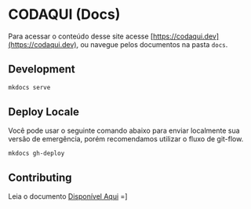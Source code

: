 # CODAQUI (Docs)

Para acessar o conteúdo desse site acesse [https://codaqui.dev](https://codaqui.dev), ou navegue pelos documentos na pasta `docs`.

## Development

```bash
mkdocs serve
```

## Deploy Locale

Você pode usar o seguinte comando abaixo para enviar localmente sua versão de emergência, porém recomendamos utilizar o fluxo de git-flow.

```
mkdocs gh-deploy
```

## Contributing

Leia o documento [Disponível Aqui](https://www.codaqui.dev/quero/apoiar/) =]
